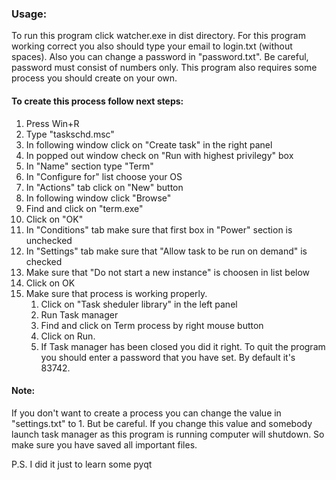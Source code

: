 ### Usage:
To run this program click watcher.exe in dist directory. For this program working correct you also should type your email to login.txt (without spaces). Also you can change a password in "password.txt". Be careful, password must consist of numbers only. This program also requires some process you should create on your own.
#### To create this process follow next steps:
1. Press Win+R
2. Type "taskschd.msc"
3. In following window click on "Create task" in the right panel
4. In popped out window check on "Run with highest privilegy" box
5. In "Name" section type "Term"
6. In "Configure for" list choose your OS
7. In "Actions" tab click on "New" button
8. In following window click "Browse"
9. Find and click on "term.exe"
10. Click on "OK"
11. In "Conditions" tab make sure that first box in "Power" section is unchecked
12. In "Settings" tab make sure that "Allow task to be run on demand" is checked
13. Make sure that "Do not start a new instance" is choosen in list below
14. Click on OK
15. Make sure that process is working properly.
	1. Click on "Task sheduler library" in the left panel
	2. Run Task manager
	3. Find and click on Term process by right mouse button
	4. Click on Run.
	5. If Task manager has been closed you did it right.
To quit the program you should enter a password that you have set. By default it's 83742.
#### Note:
If you don't want to create a process you can change the value in "settings.txt" to 1. But be careful. If you change this value and somebody launch task manager as this program is running computer will shutdown. So make sure you have saved all important files.

P.S. I did it just to learn some pyqt
